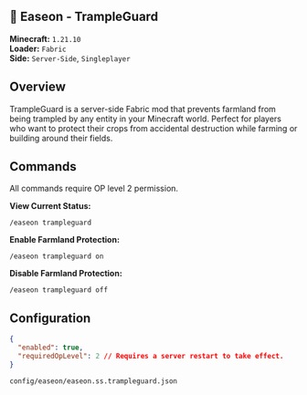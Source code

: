 ## 🌿 Easeon - TrampleGuard
**Minecraft:** `1.21.10`  
**Loader:** `Fabric`  
**Side:** `Server-Side`, `Singleplayer`


## Overview
TrampleGuard is a server-side Fabric mod that prevents farmland from being trampled by any entity in your Minecraft world. Perfect for players who want to protect their crops from accidental destruction while farming or building around their fields.


## Commands
All commands require OP level 2 permission.

**View Current Status:**
```
/easeon trampleguard
```
**Enable Farmland Protection:**
```
/easeon trampleguard on
```
**Disable Farmland Protection:**
```
/easeon trampleguard off
```


## Configuration
```json
{
  "enabled": true,
  "requiredOpLevel": 2 // Requires a server restart to take effect.
}
```
`config/easeon/easeon.ss.trampleguard.json`
